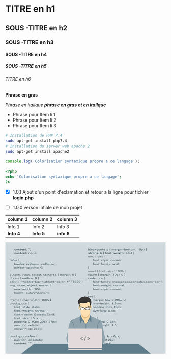 # TITRE en h1
## SOUS -TITRE en h2
###  SOUS -TITRE en h3
#### SOUS -TITRE en h4
##### SOUS -TITRE en h5

###### TITRE en h6


__Phrase en gras__

*Phrase en italique*
*__phrase en gras et en itailque__*

* Phrase pour Item li 1 
* Phrase pour Item li 2
* Phrase pour Item li 3

```bash
# Installation de PHP 7.4
sudo apt-get install php7.4
# Installation du server web apache 2
sudo apt-get install apache2
```
```javascript
console.log('Colorisation syntaxique propre a ce langage');
```

```Php
<?php
echo 'Colorisation syntaxique propre a ce langage';
?>
```
-[x] 1.0.1 Ajout d'un point d'exlamation et retour a la ligne pour fichier __login.php__
-[ ] 1.0.0 verson intiale de mon projet



column 1|column 2|column 3
----------|--------|-------
Info 1|Info 2|Info 3
__Info 4__|__Info 5__|__info 6__

![projet image](./projet.webp "projet image")

